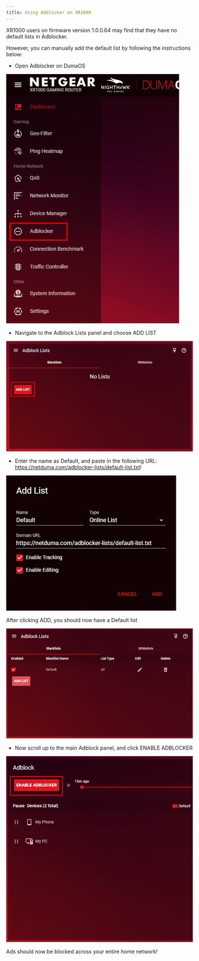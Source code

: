 ```yaml
---
title: Using Adblocker on XR1000
---
```


XR1000 users on firmware version 1.0.0.64 may find that they have no default lists in Adblocker.

However, you can manually add the default list by following the instructions below:

- Open Adblocker on DumaOS

![ShdexFz8sZNFAkjty-LfL3EGe_60Xywfuw.png](adblocker-xr1000/ShdexFz8sZNFAkjty-LfL3EGe_60Xywfuw.png)

- Navigate to the Adblock Lists panel and choose ADD LIST

![jwtmUmw5w7ezT5HSIhQi-NZDaKmrU67qPg.png](adblocker-xr1000/jwtmUmw5w7ezT5HSIhQi-NZDaKmrU67qPg.png)

- Enter the name as Default, and paste in the following URL: https://netduma.com/adblocker-lists/default-list.txt!

![HC2tH2meVF74z2QElr5MrvRjCaE3UPhzzA.png](adblocker-xr1000/HC2tH2meVF74z2QElr5MrvRjCaE3UPhzzA.png)

After clicking ADD, you should now have a Default list

![Qc0mg-IAykullRhpvLpsQ4gdyVkEjsyzWQ.png](adblocker-xr1000/Qc0mg-IAykullRhpvLpsQ4gdyVkEjsyzWQ.png)

- Now scroll up to the main Adblock panel, and click ENABLE ADBLOCKER



![49XUENLsqpkRw_1Ka_zb-YWFJo6oZqP28g.png](adblocker-xr1000/49XUENLsqpkRw_1Ka_zb-YWFJo6oZqP28g.png)

Ads should now be blocked across your entire home network!
